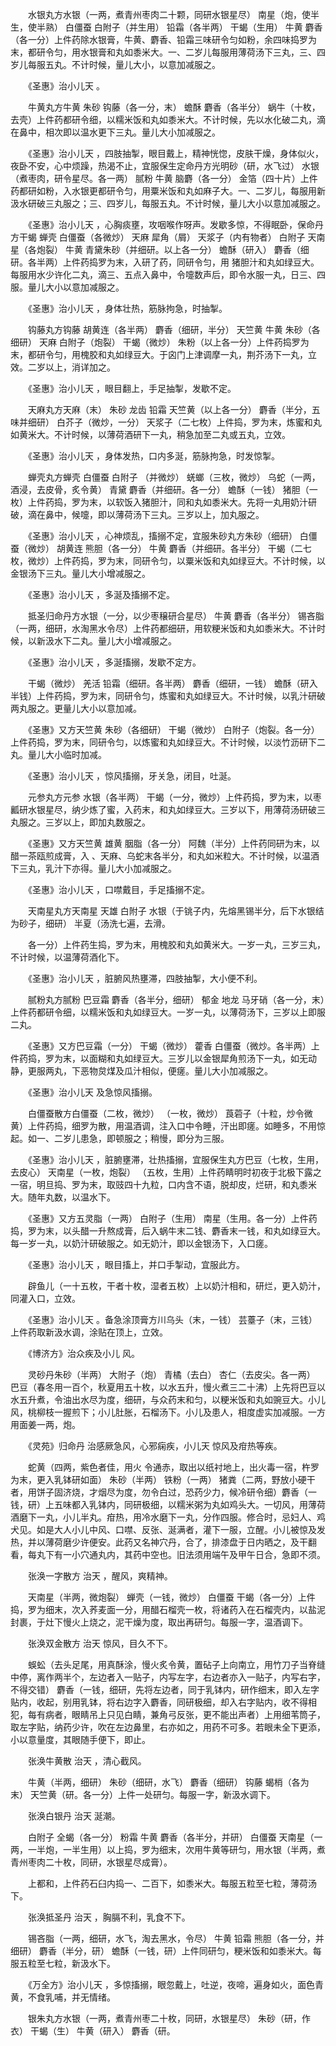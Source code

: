 <!-- { "loadSidebar": true } -->
　　水银丸方水银（一两，煮青州枣肉二十颗，同研水银星尽） 南星（炮，使半生，使半熟） 白僵蚕 白附子（并生用） 铅霜（各半两） 干蝎（生用） 牛黄 麝香（各一分）上件药除水银膏，牛黄、麝香、铅霜三味研令匀如粉，余四味捣罗为末，都研令匀，用水银膏和丸如黍米大。一、二岁儿每服用薄荷汤下三丸，三、四岁儿每服五丸。不计时候，量儿大小，以意加减服之。

　　《圣惠》治小儿天 。

　　牛黄丸方牛黄 朱砂 钩藤（各一分，末） 蟾酥 麝香（各半分） 蜗牛（十枚，去壳）上件药都研令细，以糯米饭和丸如黍米大。不计时候，先以水化破二丸，滴在鼻中，相次即以温水更下三丸。量儿大小加减服之。

　　《圣惠》治小儿天 ，四肢抽掣，眼目戴上，精神恍惚，皮肤干燥，身体似火，夜卧不安，心中烦躁，热渴不止，宜服保生定命丹方光明砂（研，水飞过） 水银（煮枣肉，研令星尽。各一两） 腻粉 牛黄 脑麝（各一分） 金箔（四十片）上件药都研如粉，入水银更都研令匀，用粟米饭和丸如麻子大。一、二岁儿，每服用新汲水研破三丸服之；三、四岁儿，每服五丸。不计时候，量儿大小以意加减服之。

　　《圣惠》治小儿天 ，心胸痰壅，攻咽喉作呀声。发歇多惊，不得眠卧，保命丹方干蝎 蝉壳 白僵蚕（各微炒） 天麻 犀角（屑） 天浆子（内有物者） 白附子 天南星（各炮裂） 牛黄 青黛朱砂（并细研。以上各一分） 蟾酥（研入） 麝香（细研。各半两）上件药捣罗为末，入研了药，同研令匀，用 猪胆汁和丸如绿豆大。每服用水少许化二丸，滴三、五点入鼻中，令嚏数声后，即令水服一丸，日三、四服。量儿大小以意加减服之。

　　《圣惠》治小儿天 ，身体壮热，筋脉拘急，时抽掣。

　　钩藤丸方钩藤 胡黄连（各半两） 麝香（细研，半分） 天竺黄 牛黄 朱砂（各细研） 天麻 白附子（炮裂） 干蝎（微炒） 朱粉（以上各一分）上件药捣罗为末，都研令匀，用槐胶和丸如绿豆大。于囟门上津调摩一丸，荆芥汤下一丸，立效。二岁以上，消详加之。

　　《圣惠》治小儿天 ，眼目翻上，手足抽掣，发歇不定。

　　天麻丸方天麻（末） 朱砂 龙齿 铅霜 天竺黄（以上各一分） 麝香（半分，五味并细研） 白芥子（微炒，一分） 天浆子（二七枚）上件捣，罗为末，炼蜜和丸如黄米大。不计时候，以薄荷酒研下一丸，稍急加至二丸或五丸，立效。

　　《圣惠》治小儿天 ，身体发热，口内多涎，筋脉拘急，时发惊掣。

　　蝉壳丸方蝉壳 白僵蚕 白附子 （并微炒） 蜣螂（三枚，微炒） 乌蛇（一两，酒浸，去皮骨，炙令黄） 青黛 麝香（并细研。各一分） 蟾酥（一钱） 猪胆（一枚）上件药捣，罗为末，以软饭入猪胆汁，同和丸如黍米大。先将一丸用奶汁研破，滴在鼻中，候嚏，即以薄荷汤下三丸。三岁以上，加丸服之。

　　《圣惠》治小儿天 ，心神烦乱，搐搦不定，宜服朱砂丸方朱砂（细研） 白僵蚕（微炒） 胡黄连 熊胆（各一分） 牛黄 麝香（并细研。各半分） 干蝎（二七枚，微炒）上件药捣，罗为末，同研令匀，以粟米饭和丸如绿豆大。不计时候，以金银汤下三丸。量儿大小增减服之。

　　《圣惠》治小儿天 ，多涎及搐搦不定。

　　抵圣归命丹方水银（一分，以少枣穣研合星尽） 牛黄 麝香（各半分） 锡吝脂（一两，细研，水淘黑水令尽）上件药都细研，用软粳米饭和丸如黍米大。不计时候，以新汲水下二丸。量儿大小增减服之。

　　《圣惠》治小儿天 ，多涎搐搦，发歇不定方。

　　干蝎（微炒） 羌活 铅霜（细研。各半两） 麝香（细研，一钱） 蟾酥（研入半钱）上件药捣，罗为末，同研令匀，炼蜜和丸如绿豆大。不计时候，以乳汁研破两丸服之。更量儿大小以意加减。

　　《圣惠》又方天竺黄 朱砂（各细研） 干蝎（微炒） 白附子（炮裂。各一分）上件药捣，罗为末，同研令匀，以炼蜜和丸如绿豆大。不计时候，以淡竹沥研下二丸。量儿大小临时加减。

　　《圣惠》治小儿天 ，惊风搐搦，牙关急，闭目，吐涎。

　　元参丸方元参 水银（各半两） 干蝎（一分，微炒）上件药捣，罗为末，以枣瓤研水银星尽，纳少炼了蜜，入药末，和丸如绿豆大。三岁以下，用薄荷汤研破三丸服之。三岁以上，即加丸数服之。

　　《圣惠》又方天竺黄 雄黄 胭脂（各一分） 阿魏（半分）上件药同研为末，以醋一茶瓯煎成膏，入 、天麻、乌蛇末各半分，和丸如米粒大。不计时候，以温酒下三丸，乳汁下亦得。量儿大小加减服之。

　　《圣惠》治小儿天 ，口噤戴目，手足搐搦不定。

　　天南星丸方天南星 天雄 白附子 水银（于铫子内，先熔黑锡半分，后下水银结为砂子，细研） 半夏（汤洗七遍，去滑。

　　各一分）上件药生捣，罗为末，用槐胶和丸如黄米大。一岁一丸，三岁三丸，不计时候，以温薄荷酒化下。

　　《圣惠》治小儿天 ，脏腑风热壅滞，四肢抽掣，大小便不利。

　　腻粉丸方腻粉 巴豆霜 麝香（各半分，细研） 郁金 地龙 马牙硝（各一分，末）上件药都研令细，以糯米饭和丸如绿豆大。一岁一丸，以薄荷汤下，三岁以上即服二丸。

　　《圣惠》又方巴豆霜（一分） 干蝎（微炒） 藿香 白僵蚕（微炒。各半两）上件药捣，罗为末，以面糊和丸如绿豆大。三岁儿以金银犀角煎汤下一丸，如无动静，更服两丸，下恶物炱煤及瓜汁相似，便瘥。量儿大小加减服之。

　　《圣惠》治小儿天 及急惊风搐搦。

　　白僵蚕散方白僵蚕（二枚，微炒） （一枚，微炒） 莨菪子（十粒，炒令微黄）上件药捣，细罗为散，用温酒调，注入口中令睡，汗出即瘥。如睡多，不用惊起。如一、二岁儿患急，即顿服之；稍慢，即分为三服。

　　《圣惠》治小儿天 ，脏腑壅滞，壮热搐搦，宜服保生丸方巴豆（七枚，生用，去皮心） 天南星（一枚，炮裂） （五枚，生用）上件药睛明时初夜于北极下露之一宿，明旦捣、罗为末，取豉四十九粒，口内含不语，脱却皮，烂研，和丸黍米大。随年丸数，以温水下。

　　《圣惠》又方五灵脂（一两） 白附子（生用） 南星（生用。各一分）上件药捣，罗为末，以头醋一升熬成膏，后入蜗牛末二钱、麝香末一钱，和丸如绿豆大。每一岁一丸，以奶汁研破服之。如无奶汁，即以金银汤下，入口瘥。

　　《圣惠》治小儿天 ，眼目搐上，并口手掣动，宜服此方。

　　辟鱼儿（一十五枚，干者十枚，湿者五枚）上以奶汁相和，研烂，更入奶汁，同灌入口，立效。

　　《圣惠》治小儿天 。备急涂顶膏方川乌头（末，一钱） 芸薹子（末，三钱）上件药取新汲水调，涂贴在顶上，立效。

　　《博济方》治众疾及小儿 风。

　　灵砂丹朱砂（半两） 大附子（炮） 青橘（去白） 杏仁（去皮尖。各一两） 巴豆（春冬用一百个，秋夏用五十枚，以水五升，慢火煮三二十沸）上先将巴豆以水五升煮，令油出水尽为度，细研，与众药末和匀，以粳米饭和丸如豌豆大。小儿 风，桃柳枝一握煎下；小儿肚胀，石榴汤下。小儿及患人，相度虚实加减服。一方用面姜一两，炮。

　　《灵苑》归命丹 治感厥急风，心邪痫疾，小儿天 惊风及疳热等疾。

　　蛇黄（四两，紫色者佳，用火 令通赤，取出以纸衬地上，出火毒一宿，杵罗为末，更入乳钵研如面） 朱砂（半两） 铁粉（一两） 猪粪（二两，野放小硬干者，用饼子固济烧，才烟尽为度，勿令白过，恐药少力，候冷研令细）麝香（一钱，研）上五味都入乳钵内，同研极细，以糯米粥为丸如鸡头大。一切风，用薄荷酒磨下一丸，小儿半丸。疳热，用冷水磨下一丸，分作四服。修合时，忌妇人、鸡犬见。如是大人小儿中风、口噤、反张、涎满者，灌下一服，立醒。小儿被惊及发热，并以薄荷磨少许便安。此药又名神穴丹，合了，排漆盘于日内晒之，及干翻看，每丸下有一小穴通丸内，其药中空也。旧法须用端午及甲午日合，急即不须。

　　张涣一字散方 治天 ，醒风，爽精神。

　　天南星（半两，微炮裂） 蝉壳（一钱，微炒） 白僵蚕 干蝎（各一分）上件捣，罗为细末，次入荞麦面一分，用醋石榴壳一枚，将诸药入在石榴壳内，以盐泥封裹，于灶下慢火上烧之，泥干燥为度，取出再研匀。每服一字，温酒调下。

　　张涣双金散方 治天 惊风，目久不下。

　　蜈蚣（去头足尾，用真酥涂，慢火炙令黄，置砧子上向南立，用竹刀子当脊缝中停，离作两半个，左边者入一贴子，内写左字，右边者亦入一贴子，内写右字，不得交错） 麝香（一钱，细研，先将左边者，同于乳钵内，研作细末，即入左字贴内，收起，别用乳钵，将右边字入麝香，同研极细，却入右字贴内，收不得相犯，每有病者，眼睛吊上只见白睛，兼角弓反张，更不能出声者）上用细苇筒子，取左字贴，纳药少许，吹在左边鼻里，右亦如之，用药不可多。若眼未全下更添， 小以意量度，其眼随手便下，即止。

　　张涣牛黄散 治天 ，清心截风。

　　牛黄（半两，细研） 朱砂（细研，水飞） 麝香（细研） 钩藤 蝎梢（各为末） 天竺黄（研。各一分）上件一处研匀。每服一字，新汲水调下。

　　张涣白银丹 治天 涎潮。

　　白附子 全蝎（各一分） 粉霜 牛黄 麝香（各半分，并研） 白僵蚕 天南星（一两，一半炮，一半生用）以上捣，罗为细末，次用牛黄等研匀，用水银（半两，煮青州枣肉二十枚，同研，水银星尽成膏）。

　　上都和，上件药石臼内捣一、二百下，如黍米大。每服五粒至七粒，薄荷汤下。

　　张涣抵圣丹 治天 ，胸膈不利，乳食不下。

　　锡吝脂（一两，细研，水飞，淘去黑水，令尽） 牛黄 铅霜 熊胆（各一分，并细研） 麝香（半分，研） 蟾酥（一钱，研）上件同研匀，粳米饭和如黍米大。每服五粒至七粒，新汲水下。

　　《万全方》治小儿天 ，多惊搐搦，眼忽戴上，吐逆，夜啼，遍身如火，面色青黄，不食乳哺，并无情绪。

　　银朱丸方水银（一两，煮青州枣二十枚，同研，水银星尽） 朱砂（研，作衣） 干蝎（生） 牛黄（研入） 麝香（研。

